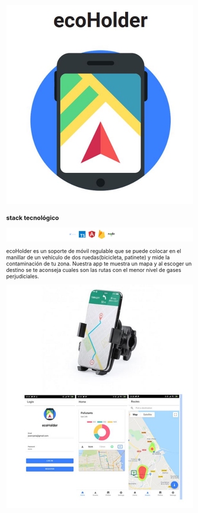 
<p align="center"><img src="https://github.com/DianaIT/ecoHolder/blob/master/src/assets/img/README/ecoHolder.JPG" alt="ecoHolder logo"/></p>


### stack tecnológico

![stack tecnológico](https://github.com/DianaIT/ecoHolder/blob/master/src/assets/img/README/ecoholderstack.png)

ecoHolder es un soporte de móvil regulable que se puede colocar en el manillar de un vehículo de dos ruedas(bicicleta, patinete) y mide la contaminación de tu zona. Nuestra app  te muestra un mapa y al escoger un destino se te aconseja cuales son las rutas con el menor nivel de gases perjudiciales. 
<p align="center">
  <img src="https://github.com/DianaIT/ecoHolder/blob/master/src/assets/img/README/ecoHolderApp.JPG" alt="ecoHolder screen caps"  />
  </p>
